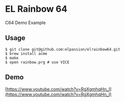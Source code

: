# EL Rainbow 64

C64 Demo Example

## Usage

```
$ git clone git@github.com:elpassion/elrainbow64.git
$ brew install acme
$ make
$ open rainbow.prg # use VICE
```

## Demo

[https://www.youtube.com/watch?v=RgXgmhqHn_I](https://www.youtube.com/watch?v=RgXgmhqHn_I)
